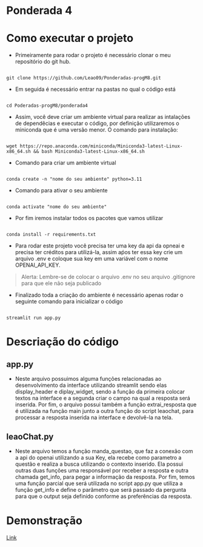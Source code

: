 # Ponderada 4
# Como executar o projeto
- Primeiramente para rodar o projeto é necessário clonar o meu repositório do git hub.
<pre><code>
git clone https://github.com/Leao09/Ponderadas-progM8.git
</code></pre>
- Em seguida é necessário entrar na pastas no qual o código está
<pre><code>
cd Poderadas-progM8/ponderada4
</code></pre>
- Assim, você deve criar um ambiente virtual para realizar as intalações de dependêcias e executar o código, por definição utilizaremos o miniconda que é uma versão menor. O comando para instalação:
<pre><code>
wget https://repo.anaconda.com/miniconda/Miniconda3-latest-Linux-x86_64.sh && bash Miniconda3-latest-Linux-x86_64.sh
</code></pre>
- Comando para criar um ambiente virtual
<pre><code>
conda create -n "nome do seu ambiente" python=3.11
</code></pre>
- Comando para ativar o seu ambiente 
<pre><code>
conda activate "nome do seu ambiente"
</code></pre>
- Por fim iremos instalar todos os pacotes que vamos utilizar 
<pre><code>
conda install -r requirements.txt
</code></pre>
- Para rodar este projeto você precisa ter uma key da api da opneai e precisa ter créditos para utilizá-la, assim aṕos ter essa key crie um arquivo .env e coloque sua key em uma variável com o nome OPENAI_API_KEY.

> Alerta:
>Lembre-se de colocar o arquivo .env no seu arquivo .gitignore para que ele não seja publicado



- Finalizado toda a criação do ambiente é  necessário apenas rodar o seguinte comando para inicializar o código 
<pre><code>
streamlit run app.py
</code></pre>

# Descriação do código 
## app.py 
- Neste arquivo possuimos alguma funções relacionadas ao desenvolvimento da interface utilizando streamlit sendo elas display_header e diplay_widget, sendo a função da primeira colocar textos na interface e a segunda criar o campo na qual a resposta será inserida. Por fim, o arquivo possui também a função extrai_resposta que é utilizada na função main junto a outra função do script leaochat, para processar a resposta inserida na interface e devolvê-la na tela.
## leaoChat.py
- Neste arquivo temos a função manda_questao, que faz a conexão com a api do openai utilizando a sua Key, ela recebe como parametro a questão e realiza a busca utilizando o contexto inserido. Ela possui outras duas funções uma responsável por receber a resposta e outra chamada get_info, para pegar a informação da resposta. Por fim, temos uma função parcial que será utilizada no script app.py que utiliza a função get_info e define o parâmetro que será passado da pergunta para que o output seja definido conforme as preferências da resposta.

# Demonstração
[Link]()